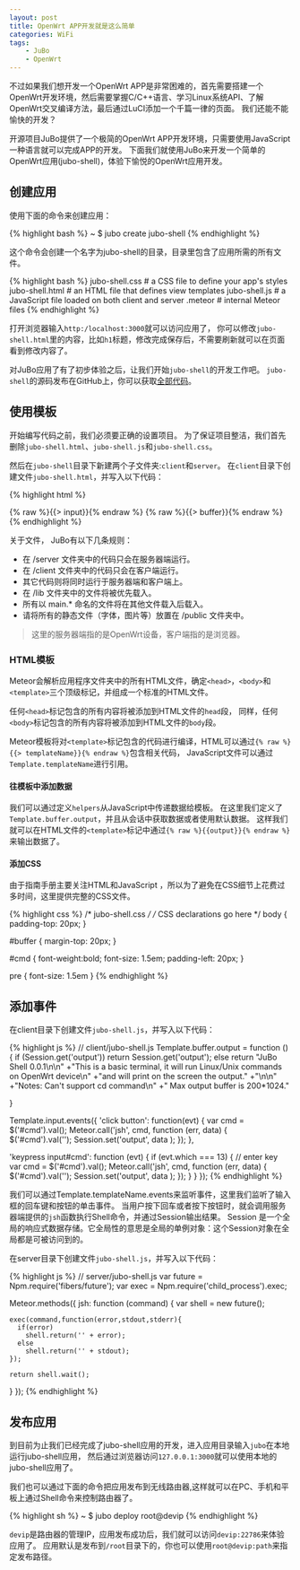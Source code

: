 ```yaml
---
layout: post
title: OpenWrt APP开发就是这么简单
categories: WiFi
tags:
    - JuBo
    - OpenWrt
---
```


不过如果我们想开发一个OpenWrt APP是非常困难的，首先需要搭建一个OpenWrt开发环境，然后需要掌握C/C++语言、学习Linux系统API、了解OpenWrt交叉编译方法，最后通过LuCI添加一个千篇一律的页面。
我们还能不能愉快的开发？

开源项目JuBo提供了一个极简的OpenWrt APP开发环境，只需要使用JavaScript一种语言就可以完成APP的开发。
下面我们就使用JuBo来开发一个简单的OpenWrt应用(jubo-shell)，体验下愉悦的OpenWrt应用开发。

## 创建应用

使用下面的命令来创建应用：

{% highlight bash %}
~ $ jubo create jubo-shell
{% endhighlight %}

这个命令会创建一个名字为jubo-shell的目录，目录里包含了应用所需的所有文件。

{% highlight bash %}
jubo-shell.css   # a CSS file to define your app's styles
jubo-shell.html  # an HTML file that defines view templates
jubo-shell.js    # a JavaScript file loaded on both client and server
.meteor          # internal Meteor files 
{% endhighlight %}

打开浏览器输入`http:/localhost:3000`就可以访问应用了，
你可以修改`jubo-shell.html`里的内容，比如`h1`标题，修改完成保存后，不需要刷新就可以在页面看到修改内容了。

对JuBo应用了有了初步体验之后，让我们开始`jubo-shell`的开发工作吧。
`jubo-shell`的源码发布在GitHub上，你可以获取[全部代码](https://github.com/jubolin/jubo-shell)。

## 使用模板
开始编写代码之前，我们必须要正确的设置项目。
为了保证项目整洁，我们首先删除`jubo-shell.html`、`jubo-shell.js`和`jubo-shell.css`。

然后在`jubo-shell`目录下新建两个子文件夹:`client`和`server`。
在`client`目录下创建文件`jubo-shell.html`，并写入以下代码：

{% highlight html %}
  <!-- jubo-shell.html -->
  <head>                                                                                                                          
    <title>jubo-shell</title>
  </head>
  
  <body>
    <div class="container">
      {% raw %}{{> input}}{% endraw %}
      {% raw %}{{> buffer}}{% endraw %}
    </div>
  </body>
  
  <template name="input">
    <div class="row">
      <div class="input-group">
        <input type="text" class="form-control" id="cmd">
        <span class="input-group-btn">
          <button class="btn btn-primary" type="button">Run</button>
        </span>
      </div>
    </div>
  </template>
  
  <template name="buffer">
    <div class="row" id="buffer">
      <pre>{% raw %}{{ output }}{% endraw %}</pre>
    </div>
  </template>
{% endhighlight %}

关于文件，  JuBo有以下几条规则： 

* 在 /server 文件夹中的代码只会在服务器端运行。
* 在 /client 文件夹中的代码只会在客户端运行。
* 其它代码则将同时运行于服务器端和客户端上。
* 在 /lib 文件夹中的文件将被优先载入。
* 所有以 main.* 命名的文件将在其他文件载入后载入。
* 请将所有的静态文件（字体，图片等）放置在 /public 文件夹中。

> 这里的服务器端指的是OpenWrt设备，客户端指的是浏览器。

### HTML模板
Meteor会解析应用程序文件夹中的所有HTML文件，确定`<head>`，`<body>`和`<template>`三个顶级标记，并组成一个标准的HTML文件。

任何`<head>`标记包含的所有内容将被添加到HTML文件的`head`段，
同样，任何`<body>`标记包含的所有内容将被添加到HTML文件的`body`段。

Meteor模板将对`<template>`标记包含的代码进行编译，HTML可以通过`{% raw %}{{> templateName}}{% endraw %}`包含相关代码，
JavaScript文件可以通过`Template.templateName`进行引用。

#### 往模板中添加数据
我们可以通过定义`helpers`从JavaScript中传递数据给模板。
在这里我们定义了`Template.buffer.output`，并且从会话中获取数据或者使用默认数据。
这样我们就可以在HTML文件的`<template>`标记中通过`{% raw %}{{output}}{% endraw %}`来输出数据了。

#### 添加CSS
由于指南手册主要关注HTML和JavaScript ，所以为了避免在CSS细节上花费过多时间，这里提供完整的CSS文件。

{% highlight css %}
/* jubo-shell.css */
/* CSS declarations go here */ 
body {
  padding-top: 20px; 
}

#buffer {
  margin-top: 20px;
}

#cmd {
  font-weight:bold;
  font-size: 1.5em;
  padding-left: 20px; 
}

pre {
  font-size: 1.5em
}
{% endhighlight %}

## 添加事件
在client目录下创建文件`jubo-shell.js`，并写入以下代码：

{% highlight js %}
// client/jubo-shell.js
Template.buffer.output = function () {
  if (Session.get('output'))
    return Session.get('output');
  else
    return "JuBo Shell 0.0.1\n\n"
          +"This is a basic terminal, it will run Linux/Unix commands on OpenWrt device\n"
          +"and will print on the screen the output."
          +"\n\n"
          +"Notes: Can't support cd command\n"
          +"       Max output buffer is 200*1024." 

}

Template.input.events({
  'click button': function(evt) {
    var cmd  = $('#cmd').val();
    Meteor.call('jsh', cmd, function (err, data) {
      $('#cmd').val('');
      Session.set('output', data );
    });
  },
  
  'keypress input#cmd': function (evt) {
    if (evt.which === 13) { // enter key
      var cmd  = $('#cmd').val();
      Meteor.call('jsh', cmd, function (err, data) {
        $('#cmd').val('');
        Session.set('output', data );
      });
    }
  } 
});
{% endhighlight %}

我们可以通过Template.templateName.events来监听事件，这里我们监听了输入框的回车键和按钮的单击事件。
当用户按下回车或者按下按钮时，就会调用服务器端提供的`jsh`函数执行Shell命令，并通过Session输出结果。
Session 是一个全局的响应式数据存储。它全局性的意思是全局的单例对象：这个Session对象在全局都是可被访问到的。

在server目录下创建文件`jubo-shell.js`，并写入以下代码：

{% highlight js %}
// server/jubo-shell.js
var future = Npm.require('fibers/future');
var exec = Npm.require('child_process').exec;

Meteor.methods({
  jsh: function (command) {
    var shell = new future();

    exec(command,function(error,stdout,stderr){
      if(error) 
        shell.return('' + error);
      else
        shell.return('' + stdout);
    });

    return shell.wait();
  }
});
{% endhighlight %}

## 发布应用
到目前为止我们已经完成了jubo-shell应用的开发，进入应用目录输入`jubo`在本地运行jubo-shell应用，
然后通过浏览器访问`127.0.0.1:3000`就可以使用本地的jubo-shell应用了。

我们也可以通过下面的命令把应用发布到无线路由器,这样就可以在PC、手机和平板上通过Shell命令来控制路由器了。

{% highlight sh %}
~ $ jubo deploy root@devip
{% endhighlight %}

`devip`是路由器的管理IP，应用发布成功后，我们就可以访问`devip:22786`来体验应用了。
应用默认是发布到`/root`目录下的，你也可以使用`root@devip:path`来指定发布路径。

